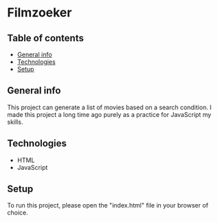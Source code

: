 # Filmzoeker

## Table of contents

- [General info](#general-info)
- [Technologies](#technologies)
- [Setup](#setup)

## General info

This project can generate a list of movies based on a search condition. I made this project a long time ago purely as a practice for JavaScript my skills.

## Technologies

- HTML
- JavaScript

## Setup

To run this project, please open the "index.html" file in your browser of choice.
